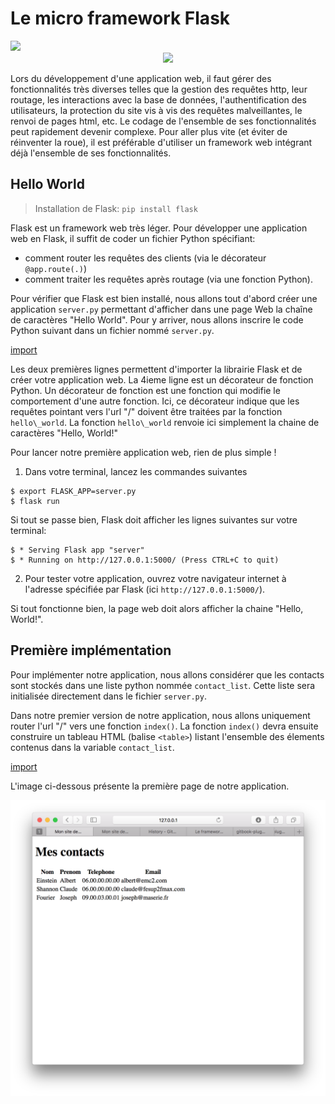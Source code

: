 # Le micro framework Flask

<div>
<img src="https://img.shields.io/badge/flask-v0.12.2-brightgreen.svg"> 
</div>

<div style="text-align:center;">
<img src="http://flask.pocoo.org/static/logo/flask.svg" height="150"/>
</div>

Lors du développement d'une application web, il faut gérer des fonctionnalités très diverses telles que la gestion des requêtes http, leur routage, les interactions avec la base de données, l'authentification des utilisateurs, la protection du site vis à vis des requêtes malveillantes, le renvoi de pages html, etc. Le codage de l'ensemble de ses fonctionnalités peut rapidement devenir complexe. Pour aller plus vite (et éviter de réinventer la roue), il est préférable d'utiliser un framework web intégrant déjà l'ensemble de ses fonctionnalités.

## Hello World 

> Installation de Flask: `pip install flask`

Flask est un framework web très léger. Pour développer une application web en Flask, il suffit de coder un fichier Python spécifiant:
* comment router les requêtes des clients (via le décorateur `@app.route(.)`)
* comment traiter les requêtes après routage (via une fonction Python).

Pour vérifier que Flask est bien installé, nous allons tout d'abord créer une application `server.py` permettant d'afficher dans une page Web  la chaîne de caractères "Hello World". Pour y arriver, nous allons inscrire le code Python suivant dans un fichier nommé `server.py`.

[import](./src/src1/server.py)

Les deux premières lignes permettent d'importer la librairie Flask et de créer votre application web. La 4ieme ligne est un décorateur  de fonction Python. Un décorateur de fonction est une fonction qui modifie le comportement d'une autre fonction. Ici, ce décorateur indique que les requêtes pointant vers l'url "/" doivent être traitées par la fonction `hello\_world`. La fonction `hello\_world` renvoie ici simplement la chaine de caractères "Hello, World!"

Pour lancer notre première application web, rien de plus simple !

1. Dans votre terminal, lancez les commandes suivantes

```
$ export FLASK_APP=server.py
$ flask run
```

Si tout se passe bien, Flask doit afficher les lignes suivantes sur votre terminal:

```
$ * Serving Flask app "server"
$ * Running on http://127.0.0.1:5000/ (Press CTRL+C to quit)
```

2. Pour tester votre application, ouvrez votre navigateur internet à l'adresse spécifiée par Flask (ici `http://127.0.0.1:5000/`). 

Si tout fonctionne bien, la page web doit alors afficher la chaine "Hello, World!".

## Première implémentation

Pour implémenter notre application, nous allons considérer que les contacts sont stockés dans une liste python nommée `contact_list`. Cette liste sera initialisée directement dans le fichier `server.py`.

Dans notre premier version de notre application, nous allons uniquement router l'url "/" vers une fonction `index()`. La fonction `index()` devra ensuite construire un tableau HTML (balise `<table>`) listant l'ensemble des élements contenus dans la variable `contact_list`.

[import](./src/src2/server.py)

L'image ci-dessous présente la première page de notre application.

![Application de gestion de contacts](img/app1.png)



